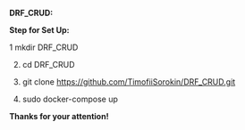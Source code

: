 <b>DRF_CRUD:</b>

<b>Step for Set Up:</b>

 1 mkdir DRF_CRUD

 2. cd DRF_CRUD
 
 3.  git clone https://github.com/TimofiiSorokin/DRF_CRUD.git

 4. sudo docker-compose up
 
<b>Thanks for your attention!</b>
